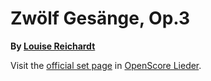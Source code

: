 
# Zwölf Gesänge, Op.3

__By [Louise Reichardt](..)__

Visit the [official set page] in [OpenScore Lieder].

[official set page]: https://musescore.com/openscore-lieder-corpus/sets/5001966
[OpenScore Lieder]: https://musescore.com/openscore-lieder-corpus
